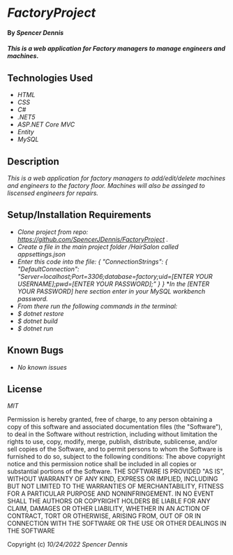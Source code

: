 # _FactoryProject_
 
#### By _**Spencer Dennis**_
 
#### _This is a web application for Factory managers to manage engineers and machines._
 
## Technologies Used
 
* _HTML_
* _CSS_
* _C#_
* _.NET5_
* _ASP.NET Core MVC_
* _Entity_
* _MySQL_

 
## Description
 
_This is a web application for factory managers to add/edit/delete machines and engineers to the factory floor. Machines will also be assinged to liscensed engineers for repairs._
 
## Setup/Installation Requirements
 
* _Clone project from repo: https://github.com/SpencerJDennis/FactoryProject ._
* _Create a file in the main project folder /HairSalon called appsettings.json_
* _Enter this code into the file: 
{
  "ConnectionStrings": {
      "DefaultConnection": "Server=localhost;Port=3306;database=factory;uid=[ENTER YOUR USERNAME];pwd=[ENTER YOUR PASSWORD];"
  }
}_
*_In the [ENTER YOUR PASSWORD] here section enter in your MySQL workbench password._
* _From there run the following commands in the terminal:_
* _$ dotnet restore_
* _$ dotnet build_
* _$ dotnet run_

 
## Known Bugs
 
* _No known issues_
 
## License
 
_MIT_
 
Permission is hereby granted, free of charge, to any person obtaining a copy of this software and associated documentation files (the "Software"), to deal in the Software without restriction, including without limitation the rights to use, copy, modify, merge, publish, distribute, sublicense, and/or sell copies of the Software, and to permit persons to whom the Software is furnished to do so, subject to the following conditions:
The above copyright notice and this permission notice shall be included in all copies or substantial portions of the Software.
THE SOFTWARE IS PROVIDED "AS IS", WITHOUT WARRANTY OF ANY KIND, EXPRESS OR IMPLIED, INCLUDING BUT NOT LIMITED TO THE WARRANTIES OF MERCHANTABILITY, FITNESS FOR A PARTICULAR PURPOSE AND NONINFRINGEMENT. IN NO EVENT SHALL THE AUTHORS OR COPYRIGHT HOLDERS BE LIABLE FOR ANY CLAIM, DAMAGES OR OTHER LIABILITY, WHETHER IN AN ACTION OF CONTRACT, TORT OR OTHERWISE, ARISING FROM, OUT OF OR IN CONNECTION WITH THE SOFTWARE OR THE USE OR OTHER DEALINGS IN THE SOFTWARE
 
Copyright (c) _10/24/2022_ _Spencer Dennis_